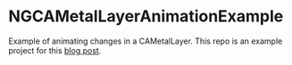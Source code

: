 # NGCAMetalLayerAnimationExample
Example of animating changes in a CAMetalLayer. This repo is an example project for this [blog post](https://noahgilmore.com/blog/coreanimation-metal/).
